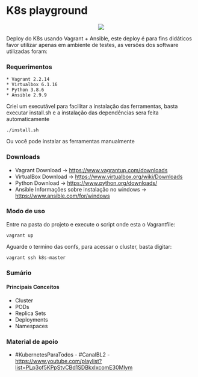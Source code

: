 # K8s playground 

<p align="center">
  <img width="" height="" src="https://apprenda.com/wp-content/uploads/Webinar_K8S101_K8slogo.png">
</p>


Deploy do K8s  usando Vagrant + Ansible, este deploy é para fins didáticos favor utilizar apenas em ambiente de testes, as versões dos software utilizadas foram:

### Requerimentos
``` shell
* Vagrant 2.2.14
* Virtualbox 6.1.16
* Python 3.8.6
* Ansible 2.9.9
```
Criei um executável para facilitar a instalação das ferramentas, basta executar install.sh e a instalação das dependências sera feita automaticamente
``` shell
./install.sh
```
Ou você pode instalar as ferramentas manualmente
### Downloads
* Vagrant
  Download -> https://www.vagrantup.com/downloads
* VirtualBox
  Download -> https://www.virtualbox.org/wiki/Downloads
* Python
  Download -> https://www.python.org/downloads/
* Ansible
  Informações sobre instalação no windows -> https://www.ansible.com/for/windows


### Modo de uso

Entre na pasta do projeto e execute o script onde esta o Vagrantfile:

``` shell
vagrant up
```

Aguarde o termino das confs, para acessar o cluster, basta digitar:

``` shell
vagrant ssh k8s-master
```

### Sumário
#### Principais Conceitos
  * Cluster
  * PODs
  * Replica Sets
  * Deployments
  * Namespaces

### Material de apoio

  * #KubernetesParaTodos - #CanalBL2 - https://www.youtube.com/playlist?list=PLp3of5KPpStvCBd1SDBkxIxcomE30Mlym
